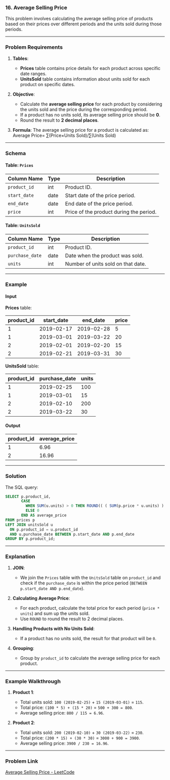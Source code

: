 ### 16. Average Selling Price

This problem involves calculating the average selling price of products based on their prices over different periods and the units sold during those periods.

---

### Problem Requirements

1. **Tables**:
   - **Prices** table contains price details for each product across specific date ranges.
   - **UnitsSold** table contains information about units sold for each product on specific dates.

2. **Objective**:
   - Calculate the **average selling price** for each product by considering the units sold and the price during the corresponding period.
   - If a product has no units sold, its average selling price should be **0**.
   - Round the result to **2 decimal places**.

3. **Formula**:
   The average selling price for a product is calculated as:
   Average Price= ∑(Price×Units Sold)/∑(Units Sold)


---

### Schema

#### Table: `Prices`

| Column Name | Type     | Description                             |
|-------------|----------|-----------------------------------------|
| `product_id`| int      | Product ID.                            |
| `start_date`| date     | Start date of the price period.        |
| `end_date`  | date     | End date of the price period.          |
| `price`     | int      | Price of the product during the period.|

#### Table: `UnitsSold`

| Column Name  | Type     | Description                              |
|--------------|----------|------------------------------------------|
| `product_id` | int      | Product ID.                             |
| `purchase_date` | date  | Date when the product was sold.         |
| `units`      | int      | Number of units sold on that date.      |

---

### Example

#### Input

**Prices** table:

| product_id | start_date | end_date   | price |
|------------|------------|------------|-------|
| 1          | 2019-02-17 | 2019-02-28 | 5     |
| 1          | 2019-03-01 | 2019-03-22 | 20    |
| 2          | 2019-02-01 | 2019-02-20 | 15    |
| 2          | 2019-02-21 | 2019-03-31 | 30    |

**UnitsSold** table:

| product_id | purchase_date | units |
|------------|---------------|-------|
| 1          | 2019-02-25    | 100   |
| 1          | 2019-03-01    | 15    |
| 2          | 2019-02-10    | 200   |
| 2          | 2019-03-22    | 30    |

#### Output

| product_id | average_price |
|------------|---------------|
| 1          | 6.96          |
| 2          | 16.96         |

---

### Solution

The SQL query:

```sql
SELECT p.product_id,
       CASE
         WHEN SUM(u.units) > 0 THEN ROUND(( ( SUM(p.price * u.units) ) / SUM(u.units) ), 2)
         ELSE 0
       END AS average_price
FROM prices p
LEFT JOIN unitsSold u
  ON p.product_id = u.product_id
  AND u.purchase_date BETWEEN p.start_date AND p.end_date
GROUP BY p.product_id;
```

---

### Explanation

1. **JOIN**:
   - We join the `Prices` table with the `UnitsSold` table on `product_id` and check if the `purchase_date` is within the price period (`BETWEEN p.start_date AND p.end_date`).
   
2. **Calculating Average Price**:
   - For each product, calculate the total price for each period (`price * units`) and sum up the units sold.
   - Use `ROUND` to round the result to 2 decimal places.

3. **Handling Products with No Units Sold**:
   - If a product has no units sold, the result for that product will be `0`.

4. **Grouping**:
   - Group by `product_id` to calculate the average selling price for each product.

---

### Example Walkthrough

1. **Product 1**:
   - Total units sold: `100 (2019-02-25)` + `15 (2019-03-01)` = `115`.
   - Total price: `(100 * 5) + (15 * 20)` = `500 + 300 = 800`.
   - Average selling price: `800 / 115 = 6.96`.

2. **Product 2**:
   - Total units sold: `200 (2019-02-10)` + `30 (2019-03-22)` = `230`.
   - Total price: `(200 * 15) + (30 * 30)` = `3000 + 900 = 3900`.
   - Average selling price: `3900 / 230 = 16.96`.

---

### Problem Link
[Average Selling Price - LeetCode](https://leetcode.com/problems/average-selling-price/)
